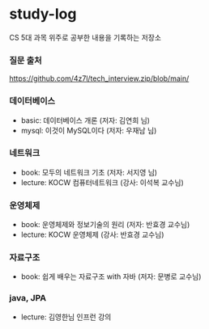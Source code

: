 # study-log
CS 5대 과목 위주로 공부한 내용을 기록하는 저장소

### 질문 출처
https://github.com/4z7l/tech_interview.zip/blob/main/

### 데이터베이스
- basic: 데이터베이스 개론 (저자: 김연희 님)
- mysql: 이것이 MySQL이다 (저자: 우재남 님)

### 네트워크
- book: 모두의 네트워크 기초 (저자: 서지영 님)
- lecture: KOCW 컴퓨터네트워크 (강사: 이석복 교수님)

### 운영체제
- book: 운영체제와 정보기술의 원리 (저자: 반효경 교수님)
- lecture: KOCW 운영체제 (강사: 반효경 교수님)

### 자료구조
- book: 쉽게 배우는 자료구조 with 자바 (저자: 문병로 교수님)

### java, JPA
- lecture: 김영한님 인프런 강의
